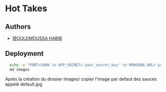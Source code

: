
# Hot Takes



## Authors

- [@OULDMOUSSA HABIB](https://ouldmoussahabib.com)


## Deployment



```bash
  echo -e "PORT=3000 \n APP_SECRET='your_secret_key' \n MONGODB_URL='your_url_mongodb_with_auth' " > .env   
  md images   
```
Après la création du dossier images/ copier l'image par defaut des sauces appelé default.jpg
